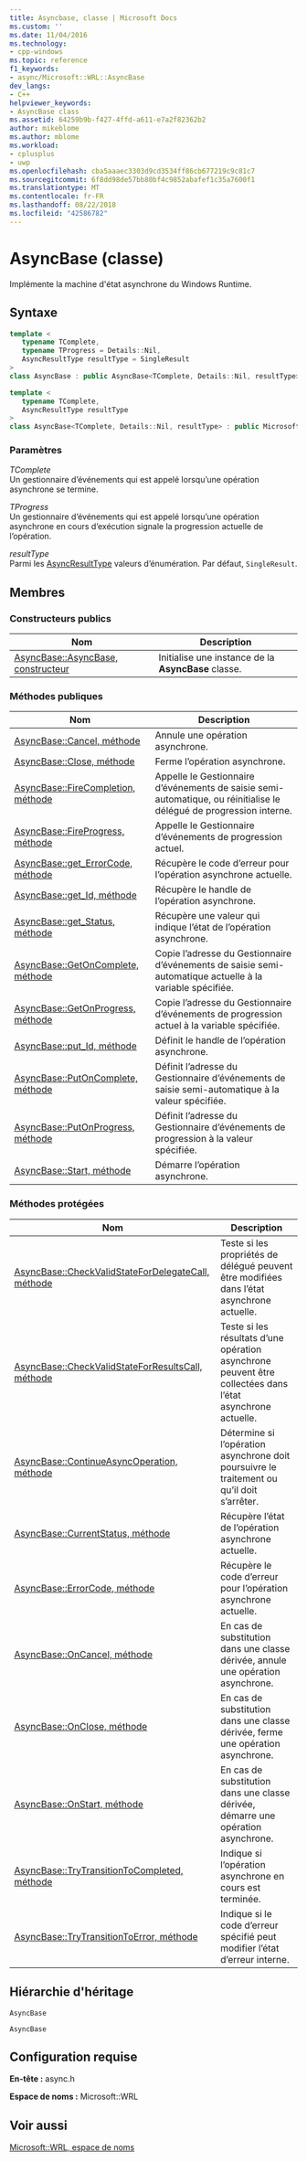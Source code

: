 ```yaml
---
title: Asyncbase, classe | Microsoft Docs
ms.custom: ''
ms.date: 11/04/2016
ms.technology:
- cpp-windows
ms.topic: reference
f1_keywords:
- async/Microsoft::WRL::AsyncBase
dev_langs:
- C++
helpviewer_keywords:
- AsyncBase class
ms.assetid: 64259b9b-f427-4ffd-a611-e7a2f82362b2
author: mikeblome
ms.author: mblome
ms.workload:
- cplusplus
- uwp
ms.openlocfilehash: cba5aaaec3303d9cd3534ff86cb677219c9c81c7
ms.sourcegitcommit: 6f8dd98de57bb80bf4c9852abafef1c35a7600f1
ms.translationtype: MT
ms.contentlocale: fr-FR
ms.lasthandoff: 08/22/2018
ms.locfileid: "42586782"
---
```

# <a name="asyncbase-class"></a>AsyncBase (classe)

Implémente la machine d'état asynchrone du Windows Runtime.

## <a name="syntax"></a>Syntaxe

```cpp
template <
   typename TComplete,
   typename TProgress = Details::Nil,
   AsyncResultType resultType = SingleResult
>
class AsyncBase : public AsyncBase<TComplete, Details::Nil, resultType>;

template <
   typename TComplete,
   AsyncResultType resultType
>
class AsyncBase<TComplete, Details::Nil, resultType> : public Microsoft::WRL::Implements<IAsyncInfo>;
```

### <a name="parameters"></a>Paramètres

*TComplete*  
Un gestionnaire d’événements qui est appelé lorsqu’une opération asynchrone se termine.

*TProgress*  
Un gestionnaire d’événements qui est appelé lorsqu’une opération asynchrone en cours d’exécution signale la progression actuelle de l’opération.

*resultType*  
Parmi les [AsyncResultType](../windows/asyncresulttype-enumeration.md) valeurs d’énumération. Par défaut, `SingleResult`.

## <a name="members"></a>Membres

### <a name="public-constructors"></a>Constructeurs publics

|Nom|Description|
|----------|-----------------|
|[AsyncBase::AsyncBase, constructeur](../windows/asyncbase-asyncbase-constructor.md)|Initialise une instance de la **AsyncBase** classe.|

### <a name="public-methods"></a>M&#233;thodes publiques

|Nom|Description|
|----------|-----------------|
|[AsyncBase::Cancel, méthode](../windows/asyncbase-cancel-method.md)|Annule une opération asynchrone.|
|[AsyncBase::Close, méthode](../windows/asyncbase-close-method.md)|Ferme l’opération asynchrone.|
|[AsyncBase::FireCompletion, méthode](../windows/asyncbase-firecompletion-method.md)|Appelle le Gestionnaire d’événements de saisie semi-automatique, ou réinitialise le délégué de progression interne.|
|[AsyncBase::FireProgress, méthode](../windows/asyncbase-fireprogress-method.md)|Appelle le Gestionnaire d’événements de progression actuel.|
|[AsyncBase::get_ErrorCode, méthode](../windows/asyncbase-get-errorcode-method.md)|Récupère le code d’erreur pour l’opération asynchrone actuelle.|
|[AsyncBase::get_Id, méthode](../windows/asyncbase-get-id-method.md)|Récupère le handle de l’opération asynchrone.|
|[AsyncBase::get_Status, méthode](../windows/asyncbase-get-status-method.md)|Récupère une valeur qui indique l’état de l’opération asynchrone.|
|[AsyncBase::GetOnComplete, méthode](../windows/asyncbase-getoncomplete-method.md)|Copie l’adresse du Gestionnaire d’événements de saisie semi-automatique actuelle à la variable spécifiée.|
|[AsyncBase::GetOnProgress, méthode](../windows/asyncbase-getonprogress-method.md)|Copie l’adresse du Gestionnaire d’événements de progression actuel à la variable spécifiée.|
|[AsyncBase::put_Id, méthode](../windows/asyncbase-put-id-method.md)|Définit le handle de l’opération asynchrone.|
|[AsyncBase::PutOnComplete, méthode](../windows/asyncbase-putoncomplete-method.md)|Définit l’adresse du Gestionnaire d’événements de saisie semi-automatique à la valeur spécifiée.|
|[AsyncBase::PutOnProgress, méthode](../windows/asyncbase-putonprogress-method.md)|Définit l’adresse du Gestionnaire d’événements de progression à la valeur spécifiée.|
|[AsyncBase::Start, méthode](../windows/asyncbase-start-method.md)|Démarre l’opération asynchrone.|

### <a name="protected-methods"></a>Méthodes protégées

|Nom|Description|
|----------|-----------------|
|[AsyncBase::CheckValidStateForDelegateCall, méthode](../windows/asyncbase-checkvalidstatefordelegatecall-method.md)|Teste si les propriétés de délégué peuvent être modifiées dans l’état asynchrone actuelle.|
|[AsyncBase::CheckValidStateForResultsCall, méthode](../windows/asyncbase-checkvalidstateforresultscall-method.md)|Teste si les résultats d’une opération asynchrone peuvent être collectées dans l’état asynchrone actuelle.|
|[AsyncBase::ContinueAsyncOperation, méthode](../windows/asyncbase-continueasyncoperation-method.md)|Détermine si l’opération asynchrone doit poursuivre le traitement ou qu’il doit s’arrêter.|
|[AsyncBase::CurrentStatus, méthode](../windows/asyncbase-currentstatus-method.md)|Récupère l’état de l’opération asynchrone actuelle.|
|[AsyncBase::ErrorCode, méthode](../windows/asyncbase-errorcode-method.md)|Récupère le code d’erreur pour l’opération asynchrone actuelle.|
|[AsyncBase::OnCancel, méthode](../windows/asyncbase-oncancel-method.md)|En cas de substitution dans une classe dérivée, annule une opération asynchrone.|
|[AsyncBase::OnClose, méthode](../windows/asyncbase-onclose-method.md)|En cas de substitution dans une classe dérivée, ferme une opération asynchrone.|
|[AsyncBase::OnStart, méthode](../windows/asyncbase-onstart-method.md)|En cas de substitution dans une classe dérivée, démarre une opération asynchrone.|
|[AsyncBase::TryTransitionToCompleted, méthode](../windows/asyncbase-trytransitiontocompleted-method.md)|Indique si l’opération asynchrone en cours est terminée.|
|[AsyncBase::TryTransitionToError, méthode](../windows/asyncbase-trytransitiontoerror-method.md)|Indique si le code d’erreur spécifié peut modifier l’état d’erreur interne.|

## <a name="inheritance-hierarchy"></a>Hiérarchie d'héritage

`AsyncBase`

`AsyncBase`

## <a name="requirements"></a>Configuration requise

**En-tête :** async.h

**Espace de noms :** Microsoft::WRL

## <a name="see-also"></a>Voir aussi

[Microsoft::WRL, espace de noms](../windows/microsoft-wrl-namespace.md)